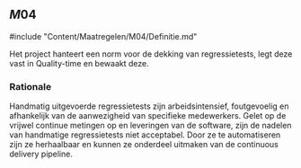 ## $M04$

#include "Content/Maatregelen/M04/Definitie.md"

Het project hanteert een norm voor de dekking van regressietests, legt deze vast in Quality-time en bewaakt deze.

### Rationale

Handmatig uitgevoerde regressietests zijn arbeidsintensief, foutgevoelig en afhankelijk van de aanwezigheid van specifieke medewerkers. Gelet op de vrijwel continue metingen op en leveringen van de software, zijn de nadelen van handmatige regressietests niet acceptabel. Door ze te automatiseren zijn ze herhaalbaar en kunnen ze onderdeel uitmaken van de continuous delivery pipeline.
